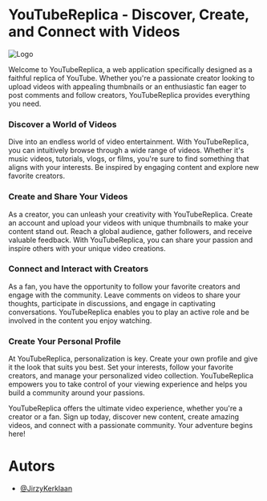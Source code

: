 # YouTubeReplica - Discover, Create, and Connect with Videos

![Logo](https://87252.stu.sd-lab.nl/GitHub/YoutubeReplica.PNG)

Welcome to YouTubeReplica, a web application specifically designed as a faithful replica of YouTube. Whether you're a passionate creator looking to upload videos with appealing thumbnails or an enthusiastic fan eager to post comments and follow creators, YouTubeReplica provides everything you need.

### Discover a World of Videos

Dive into an endless world of video entertainment. With YouTubeReplica, you can intuitively browse through a wide range of videos. Whether it's music videos, tutorials, vlogs, or films, you're sure to find something that aligns with your interests. Be inspired by engaging content and explore new favorite creators.

### Create and Share Your Videos

As a creator, you can unleash your creativity with YouTubeReplica. Create an account and upload your videos with unique thumbnails to make your content stand out. Reach a global audience, gather followers, and receive valuable feedback. With YouTubeReplica, you can share your passion and inspire others with your unique video creations.

### Connect and Interact with Creators

As a fan, you have the opportunity to follow your favorite creators and engage with the community. Leave comments on videos to share your thoughts, participate in discussions, and engage in captivating conversations. YouTubeReplica enables you to play an active role and be involved in the content you enjoy watching.

### Create Your Personal Profile

At YouTubeReplica, personalization is key. Create your own profile and give it the look that suits you best. Set your interests, follow your favorite creators, and manage your personalized video collection. YouTubeReplica empowers you to take control of your viewing experience and helps you build a community around your passions.

YouTubeReplica offers the ultimate video experience, whether you're a creator or a fan. Sign up today, discover new content, create amazing videos, and connect with a passionate community. Your adventure begins here!


# Autors

- [@JirzyKerklaan](https://www.github.com/JirzyKerklaan)
